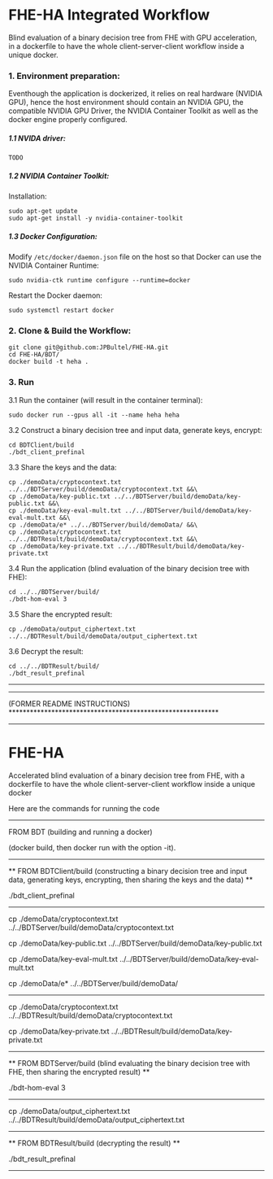 # FHE-HA Integrated Workflow
Blind evaluation of a binary decision tree from FHE with GPU acceleration, in a dockerfile to have the whole client-server-client workflow inside a unique docker.

### 1. Environment preparation:
Eventhough the application is dockerized, it relies on real hardware (NVIDIA GPU), hence the host environment should contain an NVIDIA GPU, the compatible NVIDIA GPU Driver, the NVIDIA Container Toolkit as well as the docker engine properly configured.

##### 1.1 NVIDA driver:
`TODO`
##### 1.2 NVIDIA Container Toolkit:
Installation:
```
sudo apt-get update
sudo apt-get install -y nvidia-container-toolkit
```
##### 1.3 Docker Configuration:
Modify `/etc/docker/daemon.json` file on the host so that Docker can use the NVIDIA Container Runtime:
```
sudo nvidia-ctk runtime configure --runtime=docker
```
Restart the Docker daemon:
```
sudo systemctl restart docker
```
### 2. Clone & Build the Workflow:
```
git clone git@github.com:JPBultel/FHE-HA.git
cd FHE-HA/BDT/
docker build -t heha .
```

### 3. Run
3.1 Run the container (will result in the container terminal):
```
sudo docker run --gpus all -it --name heha heha
```
3.2 Construct a binary decision tree and input data, generate keys, encrypt:
```
cd BDTClient/build
./bdt_client_prefinal
```
3.3 Share the keys and the data:
```
cp ./demoData/cryptocontext.txt ../../BDTServer/build/demoData/cryptocontext.txt &&\
cp ./demoData/key-public.txt ../../BDTServer/build/demoData/key-public.txt &&\
cp ./demoData/key-eval-mult.txt ../../BDTServer/build/demoData/key-eval-mult.txt &&\
cp ./demoData/e* ../../BDTServer/build/demoData/ &&\
cp ./demoData/cryptocontext.txt ../../BDTResult/build/demoData/cryptocontext.txt &&\
cp ./demoData/key-private.txt ../../BDTResult/build/demoData/key-private.txt
```

3.4 Run the application (blind evaluation of the binary decision tree with FHE):
```
cd ../../BDTServer/build/
./bdt-hom-eval 3
```
3.5 Share the encrypted result:
```
cp ./demoData/output_ciphertext.txt ../../BDTResult/build/demoData/output_ciphertext.txt
```
3.6 Decrypt the result:
```
cd ../../BDTResult/build/
./bdt_result_prefinal
```

****************************************************************************************
****************************************************************************************
(FORMER README INSTRUCTIONS) ***********************************************************
****************************************************************************************
# FHE-HA
Accelerated blind evaluation of a binary decision tree from FHE, with a dockerfile to have the whole client-server-client workflow inside a unique docker

Here are the commands for running the code

*****************************************************************************************
FROM BDT (building and running a docker)

(docker build, then docker run with the option -it).

*****************************************************************************************
** FROM BDTClient/build (constructing a binary decision tree and input data, generating keys, encrypting, then sharing the keys and the data) **

./bdt_client_prefinal

*********

cp ./demoData/cryptocontext.txt ../../BDTServer/build/demoData/cryptocontext.txt

cp ./demoData/key-public.txt ../../BDTServer/build/demoData/key-public.txt

cp ./demoData/key-eval-mult.txt ../../BDTServer/build/demoData/key-eval-mult.txt

cp ./demoData/e* ../../BDTServer/build/demoData/

********

cp ./demoData/cryptocontext.txt ../../BDTResult/build/demoData/cryptocontext.txt

cp ./demoData/key-private.txt ../../BDTResult/build/demoData/key-private.txt


******************************************************************************************
** FROM BDTServer/build (blind evaluating the binary decision tree with FHE, then sharing the encrypted result) **

./bdt-hom-eval 3

******

cp ./demoData/output_ciphertext.txt ../../BDTResult/build/demoData/output_ciphertext.txt

******************************************************************************************
** FROM BDTResult/build (decrypting the result) **

./bdt_result_prefinal

******************************************************************************************
